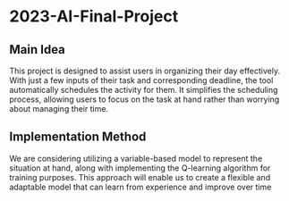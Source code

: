 # 2023-AI-Final-Project

## Main Idea

This project is designed to assist users in organizing their day effectively. With just a few inputs of their task and corresponding deadline, the tool automatically schedules the activity for them. It simplifies the scheduling process, allowing users to focus on the task at hand rather than worrying about managing their time.

## Implementation Method

We are considering utilizing a variable-based model to represent the situation at hand, along with implementing the Q-learning algorithm for training purposes. This approach will enable us to create a flexible and adaptable model that can learn from experience and improve over time
